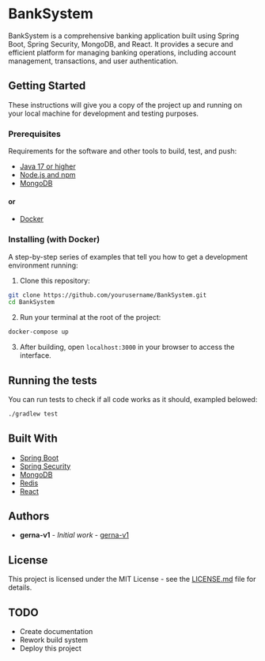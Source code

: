 # BankSystem

BankSystem is a comprehensive banking application built using Spring Boot, Spring Security, MongoDB, and React. It provides a secure and efficient platform for managing banking operations, including account management, transactions, and user authentication.

## Getting Started

These instructions will give you a copy of the project up and running on your local machine for development and testing purposes.

### Prerequisites

Requirements for the software and other tools to build, test, and push:

- [Java 17 or higher](https://www.oracle.com/java/technologies/javase-jdk17-downloads.html)
- [Node.js and npm](https://nodejs.org/)
- [MongoDB](https://www.mongodb.com/)

#### or

- [Docker](https://www.docker.com/)

### Installing (with Docker)

A step-by-step series of examples that tell you how to get a development environment running:

1. Clone this repository:

```bash
git clone https://github.com/yourusername/BankSystem.git
cd BankSystem
```

2. Run your terminal at the root of the project:

```bash
docker-compose up
```

3. After building, open `localhost:3000` in your browser to access the interface.

## Running the tests

You can run tests to check if all code works as it should, exampled belowed:

```bash
./gradlew test
```

## Built With

- [Spring Boot](https://spring.io/projects/spring-boot)
- [Spring Security](https://spring.io/projects/spring-security)
- [MongoDB](https://www.mongodb.com/)
- [Redis](https://redis.io/)
- [React](https://reactjs.org/)

## Authors

- **gerna-v1** - *Initial work* - [gerna-v1](https://github.com/gerna-v1)

## License

This project is licensed under the MIT License - see the [LICENSE.md](LICENSE.md) file for details.

## TODO

- Create documentation
- Rework build system
- Deploy this project
